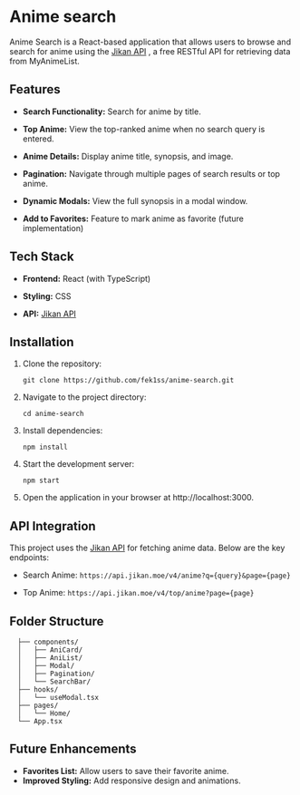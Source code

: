 # Anime search

Anime Search is a React-based application that allows users to browse and search for anime using the [Jikan API](https://jikan.moe/)
, a free RESTful API for retrieving data from MyAnimeList.

## Features

- **Search Functionality:** Search for anime by title.

- **Top Anime:** View the top-ranked anime when no search query is entered.

- **Anime Details:** Display anime title, synopsis, and image.

- **Pagination:** Navigate through multiple pages of search results or top anime.

- **Dynamic Modals:** View the full synopsis in a modal window.

- **Add to Favorites:** Feature to mark anime as favorite (future implementation)


## Tech Stack

- **Frontend:** React (with TypeScript)

- **Styling:** CSS 

- **API:** [Jikan API](https://jikan.moe/)


## Installation

1. Clone the repository:
   ```
   git clone https://github.com/fek1ss/anime-search.git
   ```

2. Navigate to the project directory:
   ```
   cd anime-search
   ```

3. Install dependencies:
    ``` 
    npm install 
    ```

4. Start the development server:
    ```
    npm start
    ```

5. Open the application in your browser at http://localhost:3000.


## API Integration
  This project uses the [Jikan API](https://jikan.moe/) for fetching anime data. Below are the key endpoints:

- Search Anime: `https://api.jikan.moe/v4/anime?q={query}&page={page}`

- Top Anime: `https://api.jikan.moe/v4/top/anime?page={page}`


## Folder Structure
``` src/
  ├── components/
  │   ├── AniCard/
  │   ├── AniList/
  │   ├── Modal/
  │   ├── Pagination/
  │   └── SearchBar/
  ├── hooks/
  │   └── useModal.tsx
  ├── pages/
  │   └── Home/
  └── App.tsx
```

## Future Enhancements
- **Favorites List:** Allow users to save their favorite anime.
- **Improved Styling:** Add responsive design and animations.